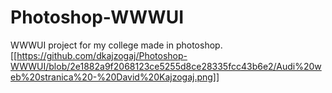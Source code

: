 # Photoshop-WWWUI
WWWUI project for my college made in photoshop.
[[https://github.com/dkajzogaj/Photoshop-WWWUI/blob/2e1882a9f2068123ce5255d8ce28335fcc43b6e2/Audi%20web%20stranica%20-%20David%20Kajzogaj.png]]
